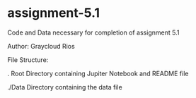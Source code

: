 # assignment-5.1
Code and Data necessary for completion of assignment 5.1

Author: Graycloud Rios

File Structure:

  . Root Directory containing Jupiter Notebook and README file
  
  ./Data Directory containing the data file
